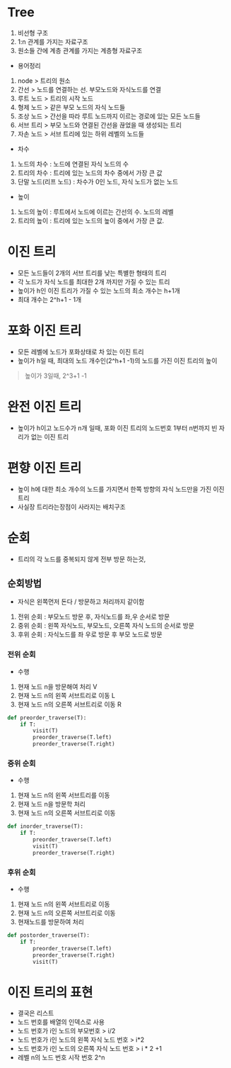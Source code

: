 # Tree
1. 비선형 구조
2. 1:n 관계를 가지는 자료구조
3. 원소들 간에 계층 관계를 가지는 계층형 자료구조

- 용어정리
1. node > 트리의 원소
2. 간선 > 노드를 연결하는 선. 부모노드와 자식노드를 연결
3. 루트 노드 > 트리의 시작 노드
4. 형제 노드 > 같은 부모 노드의 자식 노드들
5. 조상 노드 > 간선을 따라 루트 노드까지 이르는 경로에 있는 모든 노드들
6. 서브 트리 > 부모 노드와 연결된 간선을 끊었을 때 생성되는 트리
7. 자손 노드 > 서브 트리에 있는 하위 레벨의 노드들

- 차수
1. 노드의 차수 : 노드에 연결된 자식 노드의 수
2. 트리의 차수 : 트리에 있는 노드의 차수 중에서 가장 큰 값
3. 단말 노드(리프 노드) : 차수가 0인 노드, 자식 노드가 없는 노드

- 높이
1. 노드의 높이 : 루트에서 노드에 이르는 간선의 수. 노드의 레벨
2. 트리의 높이 : 트리에 있는 노드의 높이 중에서 가장 큰 값.

# 이진 트리
- 모든 노드들이 2개의 서브 트리를 낮는 특별한 형태의 트리
- 각 노드가 자식 노드를 최대한 2개 까지만 가질 수 있는 트리
- 높이가 h인 이진 트리가 가질 수 있는 노드의 최소 개수는 h+1개
- 최대 개수는 2^h+1 - 1개

# 포화 이진 트리
- 모든 레벨에 노드가 포화상태로 차 있는 이진 트리
- 높이가 h일 때, 최대의 노드 개수인(2^h+1 -1)의 노드를 가진 이진 트리의 높이
 > 높이가 3일때, 2^3+1 -1

# 완전 이진 트리
- 높이가 h이고 노드수가 n개 일때, 포화 이진 트리의 노드번호 1부터 n번까지
빈 자리가 없는 이진 트리
  
# 편향 이진 트리
- 높이 h에 대한 최소 개수의 노드를 가지면서 한쪽 방향의 자식 노드만을 가진 이진트리
- 사실장 트리라는장점이 사라지는 배치구조

# 순회 
- 트리의 각 노드를 중복되지 않게 전부 방문 하는것,

## 순회방법
- 자식은 왼쪽먼저 돈다 / 방문하고 처리까지 같이함
1. 전위 순회 : 부모노드 방문 후, 자식노드를 좌,우 순서로 방문
2. 중위 순회 : 왼쪽 자식노드, 부모노드, 오른쪽 자식 노드의 순서로 방문
3. 후위 순회 : 자식노드를 좌 우로 방문 후 부모 노드로 방문

### 전위 순회
- 수행
1. 현재 노드 n을 방문해여 처리 V
2. 현재 노드 n의 왼쪽 서브트리로 이동 L
3. 현재 노드 n의 오른쪽 서브트리로 이동 R

```python
def preorder_traverse(T):
    if T:
        visit(T)
        preorder_traverse(T.left)
        preorder_traverse(T.right)
```

### 중위 순회
- 수행
1. 현재 노드 n의 왼쪽 서브트리를 이동
2. 현재 노드 n을 방문학 처리
3. 현재 노드 n의 오른쪽 서브트리로 이동
```python
def inorder_traverse(T):
    if T:
        preorder_traverse(T.left)
        visit(T)
        preorder_traverse(T.right)
```

### 후위 순회
- 수행
1. 현재 노드 n의 왼쪽 서브트리로 이동
2. 현재 노드 n의 오른쪽 서브트리로 이동
3. 현재노드를 방문하여 처리
```python
def postorder_traverse(T):
    if T:
        preorder_traverse(T.left)
        preorder_traverse(T.right)
        visit(T)
```

# 이진 트리의 표현
- 결국은 리스트
- 노드 번호를 배열의 인덱스로 사용
- 노드 번호가 i인 노드의 부모번호 > i/2
- 노드 번호가 i인 노드의 왼쪽 자식 노드 번호 > i*2
- 노드 번호가 i인 노드의 오른쪽 자식 노드 번호 > i * 2 +1
- 레벨 n의 노드 번호 시작 번호 2^n
